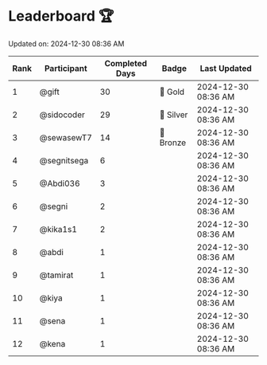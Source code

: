 # Leaderboard 🏆

Updated on: 2024-12-30 08:36 AM

| Rank | Participant       | Completed Days | Badge      | Last Updated         |
|------|-------------------|----------------|------------|----------------------|
| 1    | @gift             | 30             | 🏅 Gold     | 2024-12-30 08:36 AM |
| 2    | @sidocoder        | 29             | 🥈 Silver   | 2024-12-30 08:36 AM |
| 3    | @sewasewT7        | 14             | 🥉 Bronze   | 2024-12-30 08:36 AM |
| 4    | @segnitsega       | 6              |            | 2024-12-30 08:36 AM |
| 5    | @Abdi036          | 3              |            | 2024-12-30 08:36 AM |
| 6    | @segni            | 2              |            | 2024-12-30 08:36 AM |
| 7    | @kika1s1          | 2              |            | 2024-12-30 08:36 AM |
| 8    | @abdi             | 1              |            | 2024-12-30 08:36 AM |
| 9    | @tamirat          | 1              |            | 2024-12-30 08:36 AM |
| 10   | @kiya             | 1              |            | 2024-12-30 08:36 AM |
| 11   | @sena             | 1              |            | 2024-12-30 08:36 AM |
| 12   | @kena             | 1              |            | 2024-12-30 08:36 AM |
